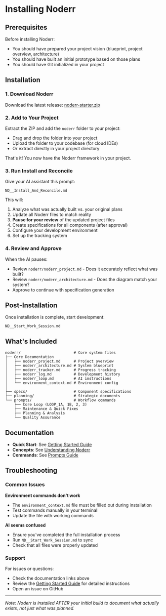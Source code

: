 # Installing Noderr

## Prerequisites

Before installing Noderr:
- You should have prepared your project vision (blueprint, project overview, architecture)
- You should have built an initial prototype based on those plans
- You should have Git initialized in your project

## Installation

### 1. Download Noderr

Download the latest release: [noderr-starter.zip](https://github.com/kaithoughtarchitect/noderr/releases/latest/download/noderr-starter.zip)

### 2. Add to Your Project

Extract the ZIP and add the `noderr` folder to your project:
- Drag and drop the folder into your project
- Upload the folder to your codebase (for cloud IDEs)
- Or extract directly in your project directory

That's it! You now have the Noderr framework in your project.

### 3. Run Install and Reconcile

Give your AI assistant this prompt:
```
ND__Install_And_Reconcile.md
```

This will:
1. Analyze what was actually built vs. your original plans
2. Update all Noderr files to match reality
3. **Pause for your review** of the updated project files
4. Create specifications for all components (after approval)
5. Configure your development environment
6. Set up the tracking system

### 4. Review and Approve

When the AI pauses:
- Review `noderr/noderr_project.md` - Does it accurately reflect what was built?
- Review `noderr/noderr_architecture.md` - Does the diagram match your system?
- Approve to continue with specification generation

## Post-Installation

Once installation is complete, start development:
```
ND__Start_Work_Session.md
```

## What's Included

```
noderr/                        # Core system files
├── Core Documentation
│   ├── noderr_project.md      # Project overview
│   ├── noderr_architecture.md # System blueprint
│   ├── noderr_tracker.md      # Progress tracking
│   ├── noderr_log.md          # Development history
│   ├── noderr_loop.md         # AI instructions
│   └── environment_context.md # Environment config
│
├── specs/                     # Component specifications
├── planning/                  # Strategic documents
└── prompts/                   # Workflow commands
    ├── Core Loop (LOOP_1A, 1B, 2, 3)
    ├── Maintenance & Quick Fixes
    ├── Planning & Analysis
    └── Quality Assurance
```

## Documentation

- **Quick Start**: See [Getting Started Guide](./docs/getting-started.md)
- **Concepts**: See [Understanding Noderr](./docs/understanding-noderr.md)
- **Commands**: See [Prompts Guide](./docs/noderr-prompts-guide.md)

## Troubleshooting

### Common Issues

**Environment commands don't work**
- The `environment_context.md` file must be filled out during installation
- Test commands manually in your terminal
- Update the file with working commands

**AI seems confused**
- Ensure you've completed the full installation process
- Run `ND__Start_Work_Session.md` to sync
- Check that all files were properly updated

### Support

For issues or questions:
- Check the documentation links above
- Review the [Getting Started Guide](./docs/getting-started.md) for detailed instructions
- Open an issue on GitHub

---

*Note: Noderr is installed AFTER your initial build to document what actually exists, not just what was planned.*
